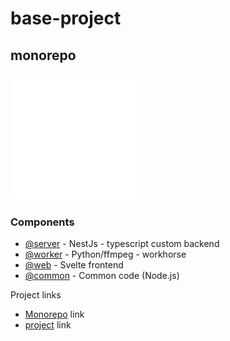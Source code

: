 # base-project
## monorepo

![logo](__resources__/bitmap/logo&id/logo200.png)

### Components
- [@server](https://github.com/vladblindu/base-project/tree/master/packages/server)   - NestJs - typescript custom backend
- [@worker](https://github.com/vladblindu/base-project/tree/master/packages/worker)   - Python/ffmpeg - workhorse
- [@web](https://github.com/vladblindu/base-project/tree/master/packages/web)      - Svelte frontend
- [@common](https://github.com/vladblindu/base-project/tree/master/packages/common)   - Common code (Node.js)

Project links
 - [Monorepo](https://github.com/vladblindu/base-project) link
 - [project](https://github.com/vladblindu/base-project/projects/1) link
